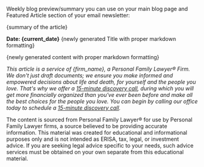 Weekly blog preview/summary you can use on your main blog page and Featured Article section of your email newsletter:

{summary of the article}

**Date: {current_date}**
{newly generated Title with proper markdown formatting}

{newly generated content with proper markdown formatting}

*This article is a service of {firm_name}, a Personal Family Lawyer® Firm. We don't just draft documents; we ensure you make informed and empowered decisions about life and death, for yourself and the people you love. That's why we offer a [15-minute discovery call]({discovery_call_link}), during which you will get more financially organized than you've ever been before and make all the best choices for the people you love. You can begin by calling our office today to schedule a [15-minute discovery call]({discovery_call_link}).*

The content is sourced from Personal Family Lawyer® for use by Personal Family Lawyer firms, a source believed to be providing accurate information. This material was created for educational and informational purposes only and is not intended as ERISA, tax, legal, or investment advice. If you are seeking legal advice specific to your needs, such advice services must be obtained on your own separate from this educational material.
